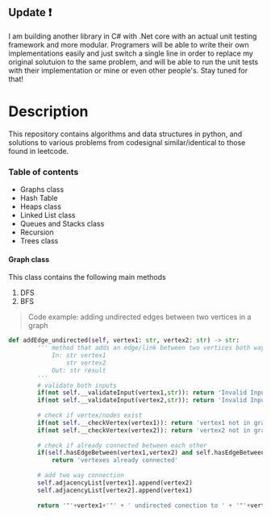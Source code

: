 ## Update ❗
I am building another library in C# with .Net core with an actual unit testing framework and more modular. Programers will be able to write their own implementations easily and just switch a single line in order to replace my original solutuion to the same problem, and will be able to run the unit tests with their implementation or mine or even other people's. Stay tuned for that!

# Description
This repository contains algorithms and data structures in python, and solutions to various problems from codesignal similar/identical to those found in leetcode.

### Table of contents
* Graphs class
* Hash Table
* Heaps class
* Linked List class
* Queues and Stacks class
* Recursion
* Trees class

#### Graph class
This class contains the following main methods
1. DFS
2. BFS

> Code example:
> adding undirected edges between two vertices in a graph

``` python
def addEdge_undirected(self, vertex1: str, vertex2: str) -> str:
        ''' method that adds an edge/link between two vertices both ways
            In: str vertex1
                str vertex2
            Out: str result
        '''
        # validate both inputs
        if(not self.__validateInput(vertex1,str)): return 'Invalid Input'
        if(not self.__validateInput(vertex2,str)): return 'Invalid Input'
        
        # check if vertex/nodes exist
        if(not self.__checkVertex(vertex1)): return 'vertex1 not in graph'
        if(not self.__checkVertex(vertex2)): return 'vertex2 not in graph'
        
        # check if already connected between each other
        if(self.hasEdgeBetween(vertex1,vertex2) and self.hasEdgeBetween(vertex1,vertex2)): 
            return 'vertexes already connected'
        
        # add two way connection
        self.adjacencyList[vertex1].append(vertex2)
        self.adjacencyList[vertex2].append(vertex1)
        
        return '"'+vertex1+'"' + ' undirected conection to ' + '"'+vertex2+'"'
```
